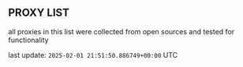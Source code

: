 ## PROXY LIST

all proxies in this list were collected from open sources and tested for functionality

last update: `2025-02-01 21:51:50.886749+00:00` UTC